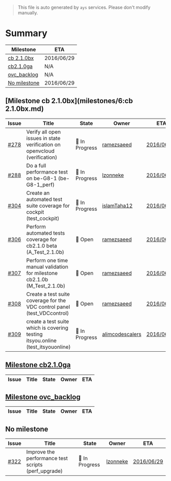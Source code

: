 > This file is auto generated by `ays` services. Please don't modify manually.

# Summary
|Milestone|ETA|
|---------|---|
|[cb 2.1.0bx](#milestone-cb-210bx)|2016/06/29|
|[cb2.1.0ga](#milestone-cb210ga)|N/A|
|[ovc_backlog](#milestone-ovc_backlog)|N/A|
|[No milestone](#no-milestone)|2016/06/29|

## [Milestone cb 2.1.0bx](milestones/6:cb 2.1.0bx.md)


|Issue|Title|State|Owner|ETA|
|-----|-----|-----|-----|---|
|[#278](https://github.com/gig-projects/org_quality/issues/278)|Verify all open issues in state verification on openvcloud (verification)|:large_blue_circle: In Progress|[ramezsaeed](https://github.com/ramezsaeed)|[2016/06/29](https://github.com/gig-projects/org_quality/issues/278#issuecomment-None)|
|[#288](https://github.com/gig-projects/org_quality/issues/288)|Do a full performance test on be-G8-1 (be-G8-1_perf)|:large_blue_circle: In Progress|[lzonneke](https://github.com/lzonneke)|[2016/06/29](https://github.com/gig-projects/org_quality/issues/288#issuecomment-None)|
|[#304](https://github.com/gig-projects/org_quality/issues/304)|Create an automated test suite coverage for cockpit (test_cockpit)|:large_blue_circle: In Progress|[islamTaha12](https://github.com/islamTaha12)|[2016/06/29](https://github.com/gig-projects/org_quality/issues/304#issuecomment-None)|
|[#306](https://github.com/gig-projects/org_quality/issues/306)|Perform automated tests coverage for cb2.1.0 beta (A_Test_2.1.0b)|:red_circle: Open|[ramezsaeed](https://github.com/ramezsaeed)|[2016/06/29](https://github.com/gig-projects/org_quality/issues/306#issuecomment-None)|
|[#307](https://github.com/gig-projects/org_quality/issues/307)|Perform one time manual validation for milestone cb2.1.0b (M_Test_2.1.0b)|:red_circle: Open|[ramezsaeed](https://github.com/ramezsaeed)|[2016/06/29](https://github.com/gig-projects/org_quality/issues/307#issuecomment-None)|
|[#308](https://github.com/gig-projects/org_quality/issues/308)|Create a test suite coverage for the VDC control panel (test_VDCcontrol)|:red_circle: Open|[ramezsaeed](https://github.com/ramezsaeed)|[2016/06/29](https://github.com/gig-projects/org_quality/issues/308#issuecomment-None)|
|[#309](https://github.com/gig-projects/org_quality/issues/309)|create a test suite which is covering testing itsyou.online (test_itsyouonline)|:large_blue_circle: In Progress|[alimcodescalers](https://github.com/alimcodescalers)|[2016/06/29](https://github.com/gig-projects/org_quality/issues/309#issuecomment-None)|

## [Milestone cb2.1.0ga](milestones/1:cb2.1.0ga.md)


|Issue|Title|State|Owner|ETA|
|-----|-----|-----|-----|---|

## [Milestone ovc_backlog](milestones/7:ovc_backlog.md)


|Issue|Title|State|Owner|ETA|
|-----|-----|-----|-----|---|




## No milestone
|Issue|Title|State|Owner|ETA|
|-----|-----|-----|-----|---|
|[#322](https://github.com/gig-projects/org_quality/issues/322)|Improve the performance test scripts (perf_upgrade)|:large_blue_circle: In Progress|[lzonneke](https://github.com/lzonneke)|[2016/06/29](https://github.com/gig-projects/org_quality/issues/322#issuecomment-None)|
